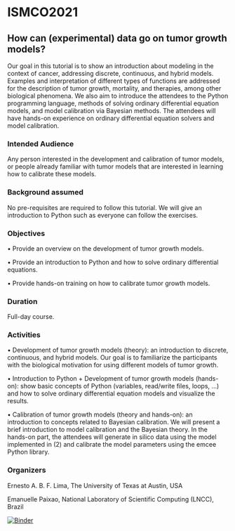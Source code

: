 # ISMCO2021
## How can (experimental) data go on tumor growth models?

Our goal in this tutorial is to show an introduction about modeling in the context of cancer, addressing discrete, continuous, and hybrid models. Examples and interpretation of different types of functions are addressed for the description of tumor growth, mortality, and therapies, among other biological phenomena. We also aim to introduce the attendees to the Python programming language, methods of solving ordinary differential equation models, and model calibration via Bayesian methods. The attendees will have hands-on experience on ordinary differential equation solvers and model calibration.

### Intended Audience
Any person interested in the development and calibration of tumor models, or people already familiar with tumor models that are interested in learning how to calibrate these models.

### Background assumed
No pre-requisites are required to follow this tutorial. We will give an introduction to Python such as everyone can follow the exercises.

### Objectives
• Provide an overview on the development of tumor growth models.

• Provide an introduction to Python and how to solve ordinary differential equations.

• Provide hands-on training on how to calibrate tumor growth models.

### Duration
Full-day course.

### Activities
• Development of tumor growth models (theory): an introduction to discrete, continuous, and hybrid models. Our goal is to familiarize the participants with the biological motivation for using different models of tumor growth.

• Introduction to Python + Development of tumor growth models (hands-on): show basic concepts of Python (variables, read/write files, loops, …) and how to solve ordinary differential equation models and visualize the results.

• Calibration of tumor growth models (theory and hands-on): an introduction to concepts related to Bayesian calibration. We will present a brief introduction to model calibration and the Bayesian theory. In the hands-on part, the attendees will generate in silico data using the model implemented in (2) and calibrate the model parameters using the emcee Python library.

### Organizers
Ernesto A. B. F. Lima, The University of Texas at Austin, USA

Emanuelle Paixao, National Laboratory of Scientific Computing (LNCC), Brazil

[![Binder](https://mybinder.org/badge_logo.svg)](https://mybinder.org/v2/gh/Ernesto-Lima/ISMCO2021/HEAD)
